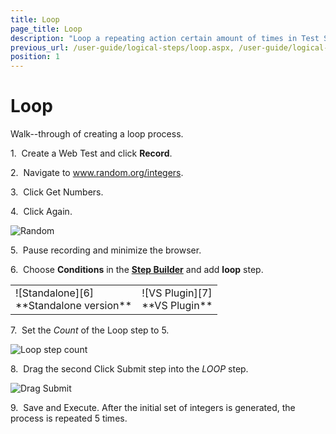 ```yaml
---
title: Loop
page_title: Loop
description: "Loop a repeating action certain amount of times in Test Studio test. Loop cycle in Test Studio test"
previous_url: /user-guide/logical-steps/loop.aspx, /user-guide/logical-steps/loop
position: 1
---
```

# Loop

Walk--through of creating a loop process.

1.&nbsp; Create a Web Test and click **Record**.

2.&nbsp; Navigate to <a href="http://www.random.org/integers/" target="_blank">www.random.org/integers</a>.

3.&nbsp; Click Get Numbers. 

4.&nbsp; Click Again.

![Random][1]

5.&nbsp; Pause recording and minimize the browser.

6.&nbsp; Choose **Conditions** in the <a href="/getting-started/test-recording/step-suggestions" target="_blank">**Step Builder**</a> and add **loop** step.

<table id="no-table">
<tr>
<td>![Standalone][6]<br>**Standalone version**</td>
<td>![VS Plugin][7]<br>**VS Plugin**</td>
<tr>
<table>

7.&nbsp; Set the *Count* of the Loop step to 5.

![Loop step count][4]

8.&nbsp; Drag the second Click Submit step into the *LOOP* step.

![Drag Submit][5]

9.&nbsp; Save and Execute. After the initial set of integers is generated, the process is repeated 5 times.

[1]: /img/features/logical-steps/loop/fig1.png
[4]: /img/features/logical-steps/loop/fig4.png
[5]: /img/features/logical-steps/loop/fig5.png
[6]: /img/features/logical-steps/loop/fig6.png
[7]: /img/features/logical-steps/loop/fig7.png